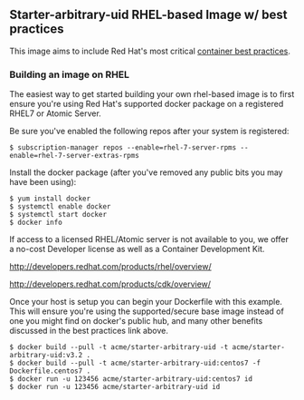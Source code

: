 ## Starter-arbitrary-uid RHEL-based Image w/ best practices 
This image aims to include Red Hat's most critical [container best practices](http://docs.projectatomic.io/container-best-practices/).

### Building an image on RHEL
The easiest way to get started building your own rhel-based image is to first ensure you're using Red Hat's supported docker package on a registered RHEL7 or Atomic Server.

Be sure you've enabled the following repos after your system is registered:
```shell
$ subscription-manager repos --enable=rhel-7-server-rpms --enable=rhel-7-server-extras-rpms
```
Install the docker package (after you've removed any public bits you may have been using):
```shell
$ yum install docker
$ systemctl enable docker
$ systemctl start docker
$ docker info
```
If access to a licensed RHEL/Atomic server is not available to you, we offer a no-cost Developer license as well as a Container Development Kit.

http://developers.redhat.com/products/rhel/overview/  

http://developers.redhat.com/products/cdk/overview/

Once your host is setup you can begin your Dockerfile with this example. This will ensure you're using the supported/secure base image instead of one you might find on docker's public hub, and many other benefits discussed in the best practices link above.
```shell
$ docker build --pull -t acme/starter-arbitrary-uid -t acme/starter-arbitrary-uid:v3.2 .
$ docker build --pull -t acme/starter-arbitrary-uid:centos7 -f Dockerfile.centos7 .
$ docker run -u 123456 acme/starter-arbitrary-uid:centos7 id
$ docker run -u 123456 acme/starter-arbitrary-uid id
```
